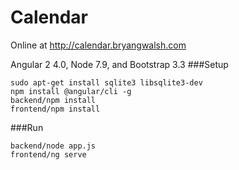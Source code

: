 # Calendar
Online at http://calendar.bryangwalsh.com

Angular 2 4.0, Node 7.9, and Bootstrap 3.3
###Setup
```
sudo apt-get install sqlite3 libsqlite3-dev   
npm install @angular/cli -g
backend/npm install
frontend/npm install
```
###Run
```
backend/node app.js
frontend/ng serve
```
